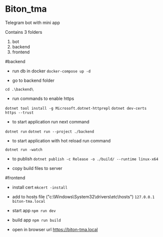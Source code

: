 # Biton_tma
 Telegram bot with mini app

 Contains 3 folders
 1. bot
 2. backend
 3. frontend

#backend
- run db in docker
```docker-compose up -d```

- go to backend folder

```cd .\backend\```

- run commands to enable https

```dotnet tool install -g Microsoft.dotnet-httprepl```
```dotnet dev-certs https --trust```

- to start application run next command

```dotnet run```
```dotnet run --project ./backend```

- to start application with hot reload run command

```dotnet run -watch```

- to publish
```dotnet publish -c Release -o ./build/ --runtime linux-x64```

- copy build files to server


#frontend

- install cert 
```mkcert -install```

- add to hosts file ("c:\Windows\System32\drivers\etc\hosts")
```127.0.0.1 biton-tma.local```

- start app
```npm run dev```

- build app
```npm run build```

- open in browser url https://biton-tma.local


